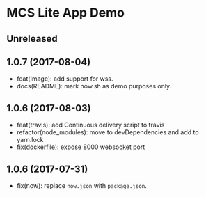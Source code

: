 # MCS Lite App Demo

## Unreleased

## 1.0.7 (2017-08-04)

- feat(Image): add support for wss.
- docs(README): mark now.sh as demo purposes only.

## 1.0.6 (2017-08-03)

- feat(travis): add Continuous delivery script to travis
- refactor(node_modules): move to devDependencies and add to yarn.lock
- fix(dockerfile): expose 8000 websocket port

## 1.0.6 (2017-07-31)

- fix(now): replace `now.json` with `package.json`.
